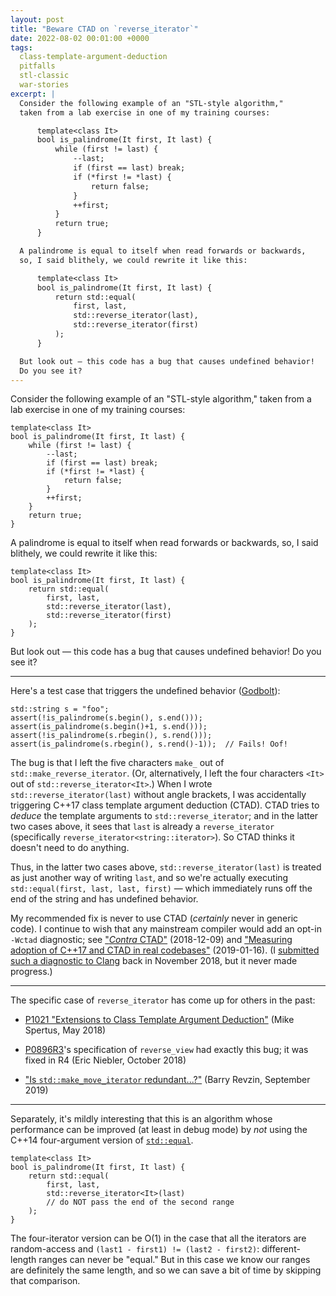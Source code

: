 ```yaml
---
layout: post
title: "Beware CTAD on `reverse_iterator`"
date: 2022-08-02 00:01:00 +0000
tags:
  class-template-argument-deduction
  pitfalls
  stl-classic
  war-stories
excerpt: |
  Consider the following example of an "STL-style algorithm,"
  taken from a lab exercise in one of my training courses:

      template<class It>
      bool is_palindrome(It first, It last) {
          while (first != last) {
              --last;
              if (first == last) break;
              if (*first != *last) {
                  return false;
              }
              ++first;
          }
          return true;
      }

  A palindrome is equal to itself when read forwards or backwards,
  so, I said blithely, we could rewrite it like this:

      template<class It>
      bool is_palindrome(It first, It last) {
          return std::equal(
              first, last,
              std::reverse_iterator(last),
              std::reverse_iterator(first)
          );
      }

  But look out — this code has a bug that causes undefined behavior!
  Do you see it?
---
```


Consider the following example of an "STL-style algorithm,"
taken from a lab exercise in one of my training courses:

    template<class It>
    bool is_palindrome(It first, It last) {
        while (first != last) {
            --last;
            if (first == last) break;
            if (*first != *last) {
                return false;
            }
            ++first;
        }
        return true;
    }

A palindrome is equal to itself when read forwards or backwards,
so, I said blithely, we could rewrite it like this:

    template<class It>
    bool is_palindrome(It first, It last) {
        return std::equal(
            first, last,
            std::reverse_iterator(last),
            std::reverse_iterator(first)
        );
    }

But look out — this code has a bug that causes undefined behavior!
Do you see it?

----

Here's a test case that triggers the undefined behavior ([Godbolt](https://godbolt.org/z/hbr5WcxzK)):

    std::string s = "foo";
    assert(!is_palindrome(s.begin(), s.end()));
    assert(is_palindrome(s.begin()+1, s.end()));
    assert(!is_palindrome(s.rbegin(), s.rend()));
    assert(is_palindrome(s.rbegin(), s.rend()-1));  // Fails! Oof!

The bug is that I left the five characters `make_` out of
`std::make_reverse_iterator`. (Or, alternatively, I left the four
characters `<It>` out of `std::reverse_iterator<It>`.) When I
wrote `std::reverse_iterator(last)` without angle brackets,
I was accidentally triggering C++17 class template argument
deduction (CTAD). CTAD tries to _deduce_ the template arguments
to `std::reverse_iterator`; and in the latter two cases above,
it sees that `last` is already a `reverse_iterator` (specifically
`reverse_iterator<string::iterator>`). So CTAD thinks it
doesn't need to do anything.

Thus, in the latter two cases above, `std::reverse_iterator(last)`
is treated as just another way of writing `last`, and so we're
actually executing `std::equal(first, last, last, first)` — which
immediately runs off the end of the string and has undefined behavior.

My recommended fix is never to use CTAD (_certainly_ never in generic code).
I continue to wish that any mainstream compiler would add an opt-in `-Wctad` diagnostic;
see ["_Contra_ CTAD"](/blog/2018/12/09/wctad/) (2018-12-09) and
["Measuring adoption of C++17 and CTAD in real codebases"](/blog/2019/01/16/counting-ctad/) (2019-01-16).
(I [submitted such a diagnostic to Clang](https://reviews.llvm.org/D54565) back in November 2018,
but it never made progress.)

----

The specific case of `reverse_iterator` has come up for others in the past:

- [P1021 "Extensions to Class Template Argument Deduction"](https://www.open-std.org/jtc1/sc22/wg21/docs/papers/2018/p1021r0.html) (Mike Spertus, May 2018)

- [P0896R3](https://www.open-std.org/jtc1/sc22/wg21/docs/papers/2018/p0896r3.pdf)'s specification of `reverse_view` had exactly this bug;
    it was fixed in R4 (Eric Niebler, October 2018)

- ["Is `std::make_move_iterator` redundant...?"](https://stackoverflow.com/a/57762216/1424877) (Barry Revzin, September 2019)

----

Separately, it's mildly interesting that this is an algorithm whose performance
can be improved (at least in debug mode) by _not_ using the C++14 four-argument
version of [`std::equal`](https://en.cppreference.com/w/cpp/algorithm/equal).

    template<class It>
    bool is_palindrome(It first, It last) {
        return std::equal(
            first, last,
            std::reverse_iterator<It>(last)
            // do NOT pass the end of the second range
        );
    }

The four-iterator version can be O(1) in the case that all the iterators are
random-access and `(last1 - first1) != (last2 - first2)`:
different-length ranges can never be "equal."
But in this case we know our ranges are definitely the same length,
and so we can save a bit of time by skipping that comparison.
